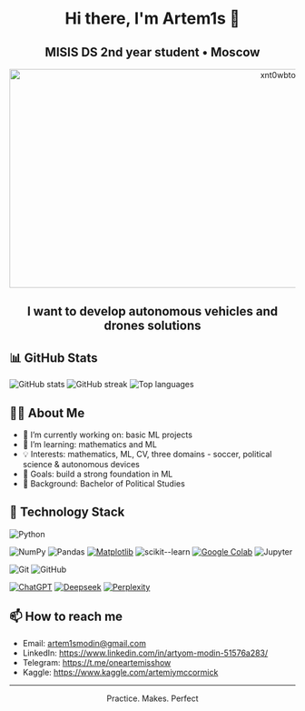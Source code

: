 <!--
README Template (Profile or Project)
- Replace all placeholders like YOUR_NAME, YOUR_USERNAME, YOUR_TITLE, etc.
- To use as a profile README, create a repo named exactly YOUR_USERNAME on GitHub and put this README.md inside.
- Dynamic stats use public services; they may need a few minutes to render after first use.
-->

<!-- Header -->
<div align="center">
  
# Hi there, I'm Artem1s 👋
## MISIS DS 2nd year student • Moscow
<img width="1024" height="385" alt="xnt0wbtodsmo2j1cxozg" src="https://github.com/user-attachments/assets/63f07e93-bdc3-4911-8793-e0b2585ac375" />

## I want to develop autonomous vehicles and drones solutions
</div>

<!-- GitHub Dynamic Stats -->
## 📊 GitHub Stats

<!-- Overall stats -->
<picture>
  <source media="(prefers-color-scheme: dark)" srcset="https://github-readme-stats.vercel.app/api?username=Artem1s1337&show_icons=true&hide_border=true&count_private=true&theme=tokyonight" />
  <img alt="GitHub stats" src="https://github-readme-stats.vercel.app/api?username=Artem1s1337&show_icons=true&hide_border=true&count_private=true" />
</picture>

<!-- Streak stats -->
<picture>
  <source media="(prefers-color-scheme: dark)" srcset="https://streak-stats.demolab.com?user=Artem1s1337&hide_border=true&theme=tokyonight" />
  <img alt="GitHub streak" src="https://streak-stats.demolab.com?user=Artem1s1337&hide_border=true" />
</picture>

<!-- Top languages -->
<picture>
  <source media="(prefers-color-scheme: dark)" srcset="https://github-readme-stats.vercel.app/api/top-langs/?username=Artem1s1337&layout=compact&hide_border=true&langs_count=8&theme=tokyonight" />
  <img alt="Top languages" src="https://github-readme-stats.vercel.app/api/top-langs/?username=Artem1s1337&layout=compact&hide_border=true&langs_count=8" />
</picture>

<!-- About Me -->
## 👩‍💻 About Me

- 🔭 I’m currently working on: basic ML projects
- 🌱 I’m learning: mathematics and ML
- 💡 Interests: mathematics, ML, CV, three domains - soccer, political science & autonomous devices
- 🎯 Goals: build a strong foundation in ML
- 🧰 Background: Bachelor of Political Studies

<!-- Technology Stack -->
## 🧰 Technology Stack

<!-- Use either badges or simple lists. Pick what you prefer. -->

<!-- Option A: Badges (shields.io) -->
<!-- Languages -->
![Python](https://img.shields.io/badge/Python-3776AB?style=flat&logo=python&logoColor=white)

<!-- Data / ML -->
![NumPy](https://img.shields.io/badge/NumPy-013243?style=flat&logo=numpy&logoColor=white)
![Pandas](https://img.shields.io/badge/Pandas-150458?style=flat&logo=pandas&logoColor=white)
[![Matplotlib](https://custom-icon-badges.demolab.com/badge/Matplotlib-71D291?logo=matplotlib&logoColor=fff)](#)
![scikit--learn](https://img.shields.io/badge/scikit--learn-F7931E?style=flat&logo=scikitlearn&logoColor=white)
[![Google Colab](https://img.shields.io/badge/Google%20Colab-F9AB00?logo=googlecolab&logoColor=fff)](#)
![Jupyter](https://img.shields.io/badge/Jupyter-F37626?style=flat&logo=jupyter&logoColor=white)

<!-- Tools -->
![Git](https://img.shields.io/badge/Git-F05032?style=flat&logo=git&logoColor=white)
![GitHub](https://img.shields.io/badge/GitHub-181717?style=flat&logo=github&logoColor=white)

<!-- LLMs -->
[![ChatGPT](https://img.shields.io/badge/ChatGPT-74aa9c?logo=openai&logoColor=white)](#)
[![Deepseek](https://custom-icon-badges.demolab.com/badge/Deepseek-4D6BFF?logo=deepseek&logoColor=fff)](#)
[![Perplexity](https://img.shields.io/badge/Perplexity-1FB8CD?logo=perplexity&logoColor=fff)](#)


<!-- How to reach me -->
## 📫 How to reach me

- Email: artem1smodin@gmail.com
- LinkedIn: https://www.linkedin.com/in/artyom-modin-51576a283/
- Telegram: https://t.me/oneartemisshow
- Kaggle: https://www.kaggle.com/artemiymccormick

<!-- Optional: Pinned Projects (uncomment and set your repos)
## 📌 Featured Projects
[![Readme Card](https://github-readme-stats.vercel.app/api/pin/?username=YOUR_USERNAME&repo=REPO_ONE&hide_border=true)](https://github.com/YOUR_USERNAME/REPO_ONE)
[![Readme Card](https://github-readme-stats.vercel.app/api/pin/?username=YOUR_USERNAME&repo=REPO_TWO&hide_border=true)](https://github.com/YOUR_USERNAME/REPO_TWO)
-->

<!-- Footer -->
<div align="center">

---
Practice. Makes. Perfect

</div>
